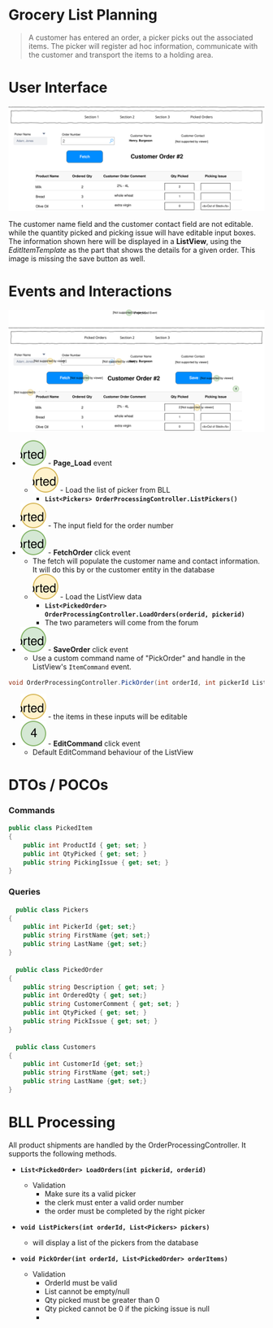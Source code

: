 # Grocery List Planning

>A customer has entered an order, a picker picks out the associated items. The picker will register ad hoc information, communicate with the customer and transport the items to a holding area. 

# User Interface

![Mockup](./GL_UX.svg)

The customer name field and the customer contact field are not editable. while the quantity picked and picking issue will have editable input boxes. The information shown here will be displayed in a **ListView**, using the *EditItemTemplate* as the part that shows the details for a given order. This image is missing the save button as well. 

# Events and Interactions

![Plan](events.svg)

- ![](1.svg) - **Page_Load** event
    - ![](A.svg) - Load the list of picker from BLL
        - **`List<Pickers>
  OrderProcessingController.ListPickers()`**
 - ![](B.svg) - The input field for the order number
- ![](2.svg) - **FetchOrder** click event
    - The fetch will populate the customer name and contact information. It will do this by <Customers> or the customer entity in the database
    - ![](D.svg) - Load the ListView data
        - **`List<PickedOrder>
    OrderProcessingController.LoadOrders(orderid, pickerid)
    `**
        - The two parameters will come from the forum
- ![](3.svg) - **SaveOrder** click event
    - Use a custom command name of "PickOrder" and handle in the ListView's `ItemCommand` event.
 ```csharp
void OrderProcessingController.PickOrder(int orderId, int pickerId List<PickedItem> items)
 ```
 
- ![](E.svg) - the items in these inputs will be editable
- ![](5.svg) - **EditCommand** click event 
    - Default EditCommand behaviour of the ListView

# DTOs / POCOs

### Commands
```csharp
public class PickedItem
{
    public int ProductId { get; set; }
    public int QtyPicked { get; set; }
    public string PickingIssue { get; set; }
}
```

### Queries

```csharp
  public class Pickers
{
    public int PickerId {get; set;}
    public string FirstName {get; set;}
    public string LastName {get; set;}
}

  public class PickedOrder
{
    public string Description { get; set; }
    public int OrderedQty { get; set;}
    public string CustomerComment { get; set; }
    public int QtyPicked { get; set; }
    public string PickIssue { get; set; }
}

  public class Customers
{
    public int CustomerId {get; set;}
    public string FirstName {get; set;}
    public string LastName {get; set;}
}
```

# BLL Processing

All product shipments are handled by the OrderProcessingController. It supports the following methods.

- **`List<PickedOrder> LoadOrders(int pickerid, orderid)`**
    - Validation
        - Make sure its a valid picker
        - the clerk must enter a valid order number
        - the order must be completed by the right picker

- **`void ListPickers(int orderId, List<Pickers> pickers) `**
    - will display a list of the pickers from the database

- **`void PickOrder(int orderId, List<PickedOrder> orderItems) `**
    - Validation
        - OrderId must be valid
        - List<PickedItem> cannot be empty/null
        - Qty picked must be greater than 0 
        - Qty picked cannot be 0 if the picking issue is null 
        -